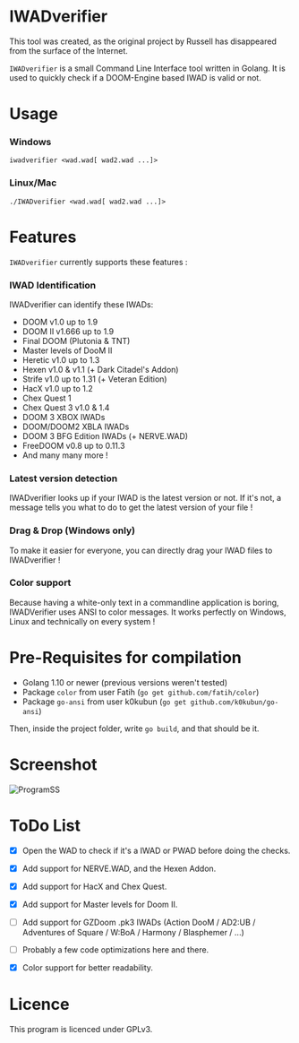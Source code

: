# IWADverifier

This tool was created, as the original project by Russell has disappeared from the surface of the Internet. 

`IWADverifier` is a small Command Line Interface tool written in Golang. It is used to quickly check if a DOOM-Engine based IWAD is valid or not. 

# Usage
### Windows
`iwadverifier <wad.wad[ wad2.wad ...]>`
### Linux/Mac
`./IWADverifier <wad.wad[ wad2.wad ...]>`

# Features
`IWADverifier` currently supports these features :

### IWAD Identification
IWADverifier can identify these IWADs:
* DOOM v1.0 up to 1.9
* DOOM II v1.666 up to 1.9
* Final DOOM (Plutonia & TNT)
* Master levels of DooM II
* Heretic v1.0 up to 1.3
* Hexen v1.0 & v1.1 (+ Dark Citadel's Addon)
* Strife v1.0 up to 1.31 (+ Veteran Edition)
* HacX v1.0 up to 1.2
* Chex Quest 1
* Chex Quest 3 v1.0 & 1.4
* DOOM 3 XBOX IWADs
* DOOM/DOOM2 XBLA IWADs
* DOOM 3 BFG Edition IWADs (+ NERVE.WAD)
* FreeDOOM v0.8 up to 0.11.3
* And many many more !

### Latest version detection
IWADverifier looks up if your IWAD is the latest version or not. If it's not, a message tells you what to do to get the latest version of your file !

### Drag & Drop (Windows only)
To make it easier for everyone, you can directly drag your IWAD files to IWADverifier !

### Color support
Because having a white-only text in a commandline application is boring, IWADVerifier uses ANSI to color messages. It works perfectly on Windows, Linux and technically on every system !

# Pre-Requisites for compilation
- Golang 1.10 or newer (previous versions weren't tested)
- Package `color` from user Fatih (`go get github.com/fatih/color`)
- Package `go-ansi` from user k0kubun (`go get github.com/k0kubun/go-ansi`)

Then, inside the project folder, write `go build`, and that should be it.

# Screenshot
![ProgramSS](https://i.imgur.com/tviS1Gr.png)

# ToDo List
- [x] Open the WAD to check if it's a IWAD or PWAD before doing the checks.
- [x] Add support for NERVE.WAD, and the Hexen Addon.
- [x] Add support for HacX and Chex Quest.
- [x] Add support for Master levels for Doom II.
- [ ] Add support for GZDoom .pk3 IWADs (Action DooM / AD2:UB / Adventures of Square / W:BoA / Harmony / Blasphemer / ...)
- [ ] Probably a few code optimizations here and there.
- [x] Color support for better readability.


# Licence
This program is licenced under GPLv3.